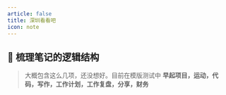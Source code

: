 ```yaml
---
article: false
title: 深圳看看吧
icon: note
---
```

## 🧮 梳理笔记的逻辑结构
> 大概包含这么几项，还没想好。目前在模版测试中
**早起项目，运动，代码，写作，工作计划，工作复盘，分享，财务**
